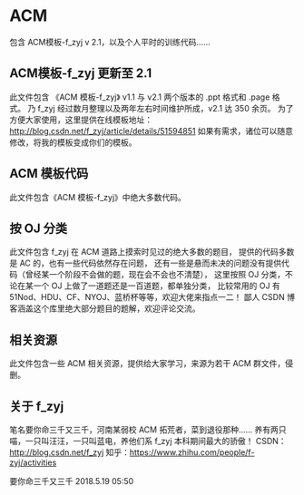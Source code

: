 # ACM
包含 ACM模板-f_zyj v 2.1，以及个人平时的训练代码……

## ACM模板-f_zyj 更新至 2.1
此文件包含 《ACM 模板-f_zyj》 v1.1 与 v2.1 两个版本的 .ppt 格式和 .page 格式。
乃 f_zyj 经过数月整理以及两年左右时间维护所成，v2.1 达 350 余页。
为了方便大家使用，这里提供在线模板地址：http://blog.csdn.net/f_zyj/article/details/51594851
如果有需求，诸位可以随意修改，将我的模板变成你们的模板。

## ACM 模板代码
此文件包含《ACM 模板-f_zyj》中绝大多数代码。

## 按 OJ 分类
此文件包含 f_zyj 在 ACM 道路上摸索时见过的绝大多数的题目，
提供的代码多数是 AC 的，也有一些代码依然存在问题，
还有一些是悬而未决的问题没有提供代码（曾经某一个阶段不会做的题，现在会不会也不清楚），
这里按照 OJ 分类，不论在某一个 OJ 上做了一道题还是一百道题，都单独分类，
比较常用的 OJ 有 51Nod、HDU、CF、NYOJ、蓝桥杯等等，欢迎大佬来指点一二！
鄙人 CSDN 博客涵盖这个库里绝大部分题目的题解，欢迎评论交流。

## 相关资源
此文件包含一些 ACM 相关资源，提供给大家学习，来源为若干 ACM 群文件，侵删。

## 关于 f_zyj
笔名要你命三千又三千，河南某弱校 ACM 拓荒者，菜到退役那种……
养有两只喵，一只叫汪汪，一只叫蓝电，养他们系 f_zyj 本科期间最大的骄傲！
CSDN：http://blog.csdn.net/f_zyj
知乎：https://www.zhihu.com/people/f-zyj/activities

要你命三千又三千
2018.5.19 05:50
